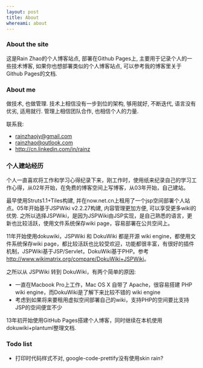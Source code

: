 ```yaml
---
layout: post
title: About
whereami: about
---
```


### About the site

这是Rain Zhao的个人博客站点, 部署在Github Pages上, 主要用于记录个人的一些技术博客, 如果你也想部署类似的个人博客站点, 可以参考我的博客里关于Github Pages的文档.

### About me

做技术, 也做管理. 技术上相信没有一步到位的架构, 够用就好, 不断迭代, 语言没有优劣, 适用就行. 管理上相信团队合作, 也相信个人的力量.

联系我:

* <i class="fa fa-envelope"></i> [rainzhaojy@gmail.com](mailto:rainzhaojy@gmail.com) 
* <i class="fa fa-envelope"></i> [rainzhao@outlook.com](mailto:rainzhao@outlook.com)
* <i class="fa fa-linkedin"></i> <http://cn.linkedin.com/in/rainz>


### 个人建站经历

个人一直喜欢将工作和学习心得纪录下来，刚工作时，使用纸来纪录自己的学习工作心得，从02年开始，在免费的博客空间上写博客，从03年开始，自己建站。

最早使用Struts1.1+Tiles构建, 并在now.net.cn上租用了一个jsp空间部署个人站点。05年开始基于JSPWiki v2.2.27构建, 内容管理更加方便, 可以享受更多wiki的优势. 之所以选择JSPWiki，是因为JSPWiki由JSP实现，是自己熟悉的语言，更新也比较活跃，使用文件系统保存wiki page，容易部署在公共空间上。

11年开始使用dokuwiki，JSPWiki 和 DokuWiki 都是开源 wiki engine，都使用文件系统保存wiki page，都比较活跃也比较受欢迎，功能都很丰富，有很好的插件机制，JSPWiki基于JSP/Servlet，DokuWiki基于PHP。参考 <http://www.wikimatrix.org/compare/DokuWiki+JSPWiki>。

之所以从 JSPWiki 转到 DokuWiki，有两个简单的原因:

* 一直在Macbook Pro上工作，Mac OS X 自带了 Apache，很容易搭建 PHP wiki engine，而DokuWiki是了解下来比较不错的 wiki engine
* 考虑到如果将来要租用虚拟空间部署自己的wiki，支持PHP的空间要比支持JSP的空间便宜不少

13年初开始使用GitHub Pages搭建个人博客，同时继续在本机使用dokuwiki+plantuml整理文档.

### Todo list

* 打印时代码样式不对, google-code-prettify没有使用skin rain?